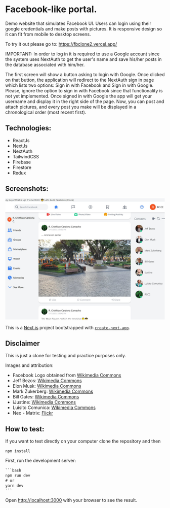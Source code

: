 # Facebook-like portal.

Demo website that simulates Facebook UI. Users can login using their google credentials and make posts with pictures. It is responsive design so it can fit from mobile to desktop screens.

To try it out please go to: https://fbclone2.vercel.app/

<p/>IMPORTANT: In order to log in it is required to use a Google account since the system uses NextAuth to get the user's name and save his/her posts in the database associated with him/her. 
<p/>The first screen will show a button asking to login with Google. Once clicked on that button, the application will redirect to the NextAuth sign in page which lists two options: Sign in with Facebook and Sign in with Google. 
Please, ignore the option to sign in with Facebook since that functionality is not yet implemented.
Once signed in with Google the app will get your username and display it in the right side of the page. Now, you can post and attach pictures, and every post you make will be displayed in a chronological order (most recent first).

## Technologies:

- ReactJs
- NextJs
- NextAuth
- TailwindCSS
- Firebase
- Firestore
- Redux

## Screenshots:

<img src="screenshots/Facebook-react.jpg" alt="screenshot" width="700"/>

This is a [Next.js](https://nextjs.org/) project bootstrapped with [`create-next-app`](https://github.com/vercel/next.js/tree/canary/packages/create-next-app).

## Disclaimer

This is just a clone for testing and practice purposes only.

Images and attribution:

- Facebook Logo obtained from [Wikimedia Commons](<https://commons.wikimedia.org/wiki/File:Facebook_f_Logo_(with_gradient).svg>)
- Jeff Bezos: [Wikimedia Commons](<https://commons.wikimedia.org/wiki/File:Secretary_of_Defense_Ash_Carter_meets_with_Jeff_Bezos,_May_5,_2016_(1)_(cropped).jpg>)
- Elon Musk: [Wikimedia Commons](https://commons.wikimedia.org/wiki/File:Elon_Musk_Royal_Society.jpg)
- Mark Zukerberg: [Wikimedia Commons](https://commons.wikimedia.org/wiki/File:Mark_Zuckerberg_em_setembro_de_2014.jpg)
- Bill Gates: [Wikimedia Commons](https://commons.wikimedia.org/wiki/File:Bill_Gates_at_2019_ARPA-E.jpg)
- iJustine: [Wikimedia Commons](https://commons.wikimedia.org/wiki/File:IJustine_2015.jpg)
- Luisito Comunica: [Wikimedia Commons](https://commons.wikimedia.org/wiki/File:Luisito_Comunica.jpg)
- Neo - Matrix: [Flickr](https://www.flickr.com/photos/nunoluciano/5396200604/sizes/o/)

## How to test:

If you want to test directly on your computer clone the repository and then

    npm install

First, run the development server:

    ```bash
    npm run dev
    # or
    yarn dev
    ```

Open [http://localhost:3000](http://localhost:3000) with your browser to see the result.

<!---
## Step by Step Setup & Deployment Instructions from scratch:
1. Create the Next JS project:
    ```bash
    npx create-next-app fbclone-2
    ```
2. Install tailwindcss from https://tailwindcss.com/
    ```bash
    npm install tailwindcss
    ```
3. Delete the file styles\Home.module.css.
4. Delete everything inside the file styles\global.css.
5. Install tailwindcss. Follow the instructions for NextJS at: https://tailwindcss.com/docs/installation which will take to the following link: https://tailwindcss.com/docs/guides/nextjs -> There, it explains the procedure to install tailwindcss: Run the following comand in a terminal:
    ```bash
    npm install -D tailwindcss@latest postcss@latest autoprefixer@latest
    ```
6. Create the configuration files:
    ```bash
    npx tailwindcss init -p
    ```
7. Conifgure tailwindcss to remove unused styles in production (instructions described in the link above)
8. Include tailwind in our CSS, configuring the './styles/global.css' file as described also in the instructions link above
9. Restart the server so that all the changes we just configured will take effect.
10. Create the folder components where we'll add the component files
11. Install heroicons. For instructions go to https://heroicons.com/ and then clic the "Documentation" button
    ```bash
    npm install @heroicons/react
    ```
12. Install next-auth:

    npm install --save next-auth

    Files which must be edited in order to adapt the session:
        pages/_app.js
        pages/index.js
        components/Login.js ->This is actually the file in which we call the sigIn from next-auth
        env.local -> Here, is where we store the sensitive data: The client Id and the Secret obtained from either google or facebook
13. Add firebase extension:
    ```bash
    npm i firebase
    ```

Remember, in order to enable upload images to firebase storage, we must go to the rules section and enable in the same way as we enable the access to the firestore database.

14. Install react-firebase-hooks
    ```bash
    npm install --save react-firebase-hooks
    ```

15. Install tailwind-scrollbar-hidden plugin to enable scrollbar hiding
    ```bash
    npm install tailwind-scrollbar-hide
    ```
In order to enable this plugin edit the tailwind.config.js file and add the require statement in the plugins section

16 Deploy on github.
17. DEPLOY on Vercel: Inside Vercel account create a new project and import the fbclone2 repository created in github, and then select "personal account" as Vercel Scope, then keep the project name as fbclone2. IMPORTANT: In the section where it asks for environment variables add the variables defined in the .env.local file including the NEXTAUTH_URL but in this case instead of localhost insert this value: NEXTAUTH_URL=fbclone2.vercel.app. That key will be encrypted by vercel, so we don't have to worry when we upload that info. Finally, click on deploy.

18. Inside the google account add this URI https://fbclone2.vercel.app/api/auth/callback/google to the list of URIs accepted to acces the google signin

First, run the development server:

```bash
npm run dev
# or
yarn dev
```

Open [http://localhost:3000](http://localhost:3000) with your browser to see the result.

You can start editing the page by modifying `pages/index.js`. The page auto-updates as you edit the file.

[API routes](https://nextjs.org/docs/api-routes/introduction) can be accessed on [http://localhost:3000/api/hello](http://localhost:3000/api/hello). This endpoint can be edited in `pages/api/hello.js`.

The `pages/api` directory is mapped to `/api/*`. Files in this directory are treated as [API routes](https://nextjs.org/docs/api-routes/introduction) instead of React pages.

## Learn More

To learn more about Next.js, take a look at the following resources:

- [Next.js Documentation](https://nextjs.org/docs) - learn about Next.js features and API.
- [Learn Next.js](https://nextjs.org/learn) - an interactive Next.js tutorial.

You can check out [the Next.js GitHub repository](https://github.com/vercel/next.js/) - your feedback and contributions are welcome!

## Deploy on Vercel

The easiest way to deploy your Next.js app is to use the [Vercel Platform](https://vercel.com/new?utm_medium=default-template&filter=next.js&utm_source=create-next-app&utm_campaign=create-next-app-readme) from the creators of Next.js.

Check out our [Next.js deployment documentation](https://nextjs.org/docs/deployment) for more details.
--->
